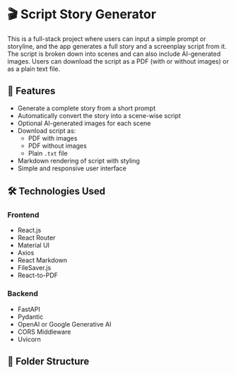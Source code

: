 # 🎬 Script Story Generator

This is a full-stack project where users can input a simple prompt or storyline, and the app generates a full story and a screenplay script from it. The script is broken down into scenes and can also include AI-generated images. Users can download the script as a PDF (with or without images) or as a plain text file.

## 🚀 Features

- Generate a complete story from a short prompt
- Automatically convert the story into a scene-wise script
- Optional AI-generated images for each scene
- Download script as:
  - PDF with images
  - PDF without images
  - Plain `.txt` file
- Markdown rendering of script with styling
- Simple and responsive user interface

## 🛠️ Technologies Used

### Frontend

- React.js
- React Router
- Material UI
- Axios
- React Markdown
- FileSaver.js
- React-to-PDF

### Backend

- FastAPI
- Pydantic
- OpenAI or Google Generative AI
- CORS Middleware
- Uvicorn

## 📂 Folder Structure

